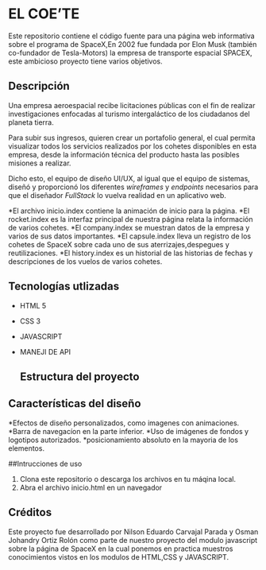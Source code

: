 # EL COE’TE

Este repositorio contiene el código fuente para una página web informativa sobre el programa de SpaceX,En 2002 fue fundada por Elon Musk (también co-fundador de Tesla-Motors) la empresa de transporte espacial SPACEX, este ambicioso proyecto tiene varios objetivos.

## Descripción

Una empresa aeroespacial recibe licitaciones públicas con el fin de realizar investigaciones enfocadas al turismo intergaláctico de los ciudadanos del planeta tierra.

Para subir sus ingresos, quieren crear un portafolio general, el cual permita visualizar todos los servicios realizados por los cohetes disponibles en esta empresa, desde la información técnica del producto hasta las posibles misiones a realizar.

Dicho esto, el equipo de diseño UI/UX, al igual que el equipo de sistemas, diseñó y proporcionó los diferentes *wireframes* y *endpoints* necesarios para que el diseñador *FullStack* lo vuelva realidad en un aplicativo web.

*El archivo inicio.index contiene la animación de inicio para la página.
*El rocket.index es la interfaz principal de nuestra página relata la información de varios cohetes.
*El company.index se muestran datos de la empresa y varios de sus datos importantes.
*El capsule.index lleva un registro de los cohetes de SpaceX sobre cada uno de sus aterrizajes,despegues y reutilizaciones.
*El history.index es un historial de las historias de fechas y descripciones de los vuelos de varios cohetes.

## Tecnologías utlizadas 

* HTML 5
* CSS 3
* JAVASCRIPT
* MANEJI DE API

  ## Estructura del proyecto

  

## Características del diseño

*Efectos de diseño personalizados, como imagenes con animaciones.
*Barra de navegacíon en la parte inferior.
*Uso de imágenes de fondos y logotipos autorizados.
*posicionamiento absoluto en la mayoria de los elementos.

##Intrucciones de uso
1. Clona este repositorio o descarga los archivos en tu máqina local.
2. Abra el archivo inicio.html en un navegador 

## Créditos

Este proyecto fue desarrollado por Nilson Eduardo Carvajal Parada y Osman Johandry Ortiz Rolón como parte de nuestro proyecto del modulo javascript sobre la página de SpaceX en la cual ponemos en practica muestros conocimientos vistos en los modulos de HTML,CSS y JAVASCRIPT.
